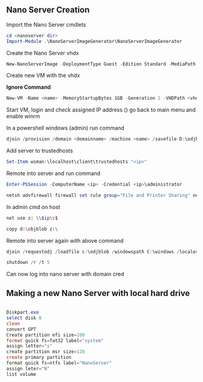 ## Nano Server Creation

Import the Nano Server cmdlets

```powershell
cd <nanoserver dir>
Import-Module .\NanoServerImageGenerator\NanoServerImageGenerator
```

Create the Nano Server vhdx

```powershell
New-NanoServerImage -DeploymentType Guest -Edition Standard -MediaPath <Parent Dir of NanoServer> -TargetPath <vhdx Directory>\<name>.vhdx -ComputerName <name> -Compute -Package microsoft-nanoserver-iis-package
```

Create new VM with the vhdx

**Ignore Command**
```powershell
New-VM -Name <name> -MemoryStartupBytes 1GB -Generation 2 -VHDPath <vhdx Directory>\<name>.vhdx
```

Start VM, login and check assigned IP address (<ip>) go back to main menu and enable winrm

In a powershell windows (admin) run command

```powershell
djoin /provision /domain <domainname> /machine <name> /savefile D:\odjblob
```

Add server to trustedhosts

```powershell
Set-Item wsman:\localhost\client\trustedhosts "<ip>"
```

Remote into server and run command

```powershell
Enter-PSSession -ComputerName <ip> -Credential <ip>\administrator

netsh advfirewall firewall set rule group="File and Printer Sharing" new enable=yes
```

In admin cmd on host

```bash
net use z: \\$ip\c$

copy d:\objblob z:\
```

Remote into server again with above command

```powershell
djoin /requestodj /loadfile c:\odjblob /windowspath C:\windows /localos

shutdown /r /t 5
```

Can now log into nano server with domain cred

## Making a new Nano Server with local hard drive
```powershell

Diskpart.exe
select disk 0
clean
convert GPT
Create partition efi size=100
format quick fs=fat32 label="system"
assign letter="s"
create partition msr size=128
create primary partition
format quick fs=ntfs label="NanoServer"
assign leter="N"
list volume

```
